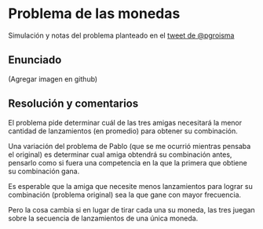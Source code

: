 # Problema de las monedas

Simulación y notas del problema planteado en el [tweet de @pgroisma](https://twitter.com/pgroisma/status/1578759556284678145?s=20&t=4wvCuwf3mtnzUw0m6yUlSQ)

## Enunciado

(Agregar imagen en github)

## Resolución y comentarios

El problema pide determinar cuál de las tres amigas necesitará la menor cantidad de lanzamientos (en promedio) para obtener su combinación.

Una variación del problema de Pablo (que se me ocurrió mientras pensaba el original) es determinar cual amiga obtendrá su combinación antes, pensarlo como si fuera una competencia en la que la primera que obtiene su combinación gana.

Es esperable que la amiga que necesite menos lanzamientos para lograr su combinación (problema original) sea la que gane con mayor frecuencia.

Pero la cosa cambia si en lugar de tirar cada una su moneda, las tres juegan sobre la secuencia de lanzamientos de una única moneda.


